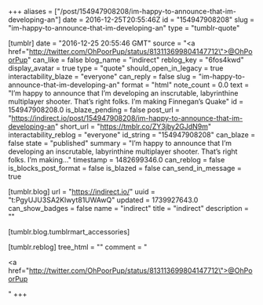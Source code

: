 +++
aliases = ["/post/154947908208/im-happy-to-announce-that-im-developing-an"]
date = 2016-12-25T20:55:46Z
id = "154947908208"
slug = "im-happy-to-announce-that-im-developing-an"
type = "tumblr-quote"

[tumblr]
date = "2016-12-25 20:55:46 GMT"
source = "<a href=\"http://twitter.com/OhPoorPup/status/813113699804147712\">@OhPoorPup</a>"
can_like = false
blog_name = "indirect"
reblog_key = "6fos4kwd"
display_avatar = true
type = "quote"
should_open_in_legacy = true
interactability_blaze = "everyone"
can_reply = false
slug = "im-happy-to-announce-that-im-developing-an"
format = "html"
note_count = 0.0
text = "I&rsquo;m happy to announce that I&rsquo;m developing an inscrutable, labyrinthine multiplayer shooter. That&rsquo;s right folks. I&rsquo;m making Finnegan&rsquo;s Quake"
id = 154947908208.0
is_blaze_pending = false
post_url = "https://indirect.io/post/154947908208/im-happy-to-announce-that-im-developing-an"
short_url = "https://tmblr.co/ZY3jby2GJdN9m"
interactability_reblog = "everyone"
id_string = "154947908208"
can_blaze = false
state = "published"
summary = "I’m happy to announce that I’m developing an inscrutable, labyrinthine multiplayer shooter. That’s right folks. I’m making..."
timestamp = 1482699346.0
can_reblog = false
is_blocks_post_format = false
is_blazed = false
can_send_in_message = true

[tumblr.blog]
url = "https://indirect.io/"
uuid = "t:PgyUJU3SA2Klwyt81UWAwQ"
updated = 1739927643.0
can_show_badges = false
name = "indirect"
title = "indirect"
description = ""

[tumblr.blog.tumblrmart_accessories]

[tumblr.reblog]
tree_html = ""
comment = "<p><a href=\"http://twitter.com/OhPoorPup/status/813113699804147712\">@OhPoorPup</a></p>"
+++
